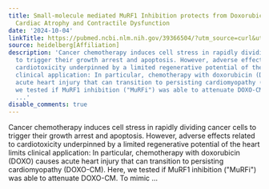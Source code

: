 ```yaml
---
title: Small-molecule mediated MuRF1 Inhibition protects from Doxorubicin-induced
  Cardiac Atrophy and Contractile Dysfunction
date: '2024-10-04'
linkTitle: https://pubmed.ncbi.nlm.nih.gov/39366504/?utm_source=curl&utm_medium=rss&utm_campaign=pubmed-2&utm_content=1FakS-2QOkCT8HsMOQP1bCRQ4YzyumYOmxmF0moLsQ3dFB1E9V&fc=20220326224207&ff=20241005190914&v=2.18.0.post9+e462414
source: heidelberg[Affiliation]
description: 'Cancer chemotherapy induces cell stress in rapidly dividing cancer cells
  to trigger their growth arrest and apoptosis. However, adverse effects related to
  cardiotoxicity underpinned by a limited regenerative potential of the heart limits
  clinical application: In particular, chemotherapy with doxorubicin (DOXO) causes
  acute heart injury that can transition to persisting cardiomyopathy (DOXO-CM). Here,
  we tested if MuRF1 inhibition ("MuRFi") was able to attenuate DOXO-CM. To mimic
  ...'
disable_comments: true
---
```

Cancer chemotherapy induces cell stress in rapidly dividing cancer cells to trigger their growth arrest and apoptosis. However, adverse effects related to cardiotoxicity underpinned by a limited regenerative potential of the heart limits clinical application: In particular, chemotherapy with doxorubicin (DOXO) causes acute heart injury that can transition to persisting cardiomyopathy (DOXO-CM). Here, we tested if MuRF1 inhibition ("MuRFi") was able to attenuate DOXO-CM. To mimic ...